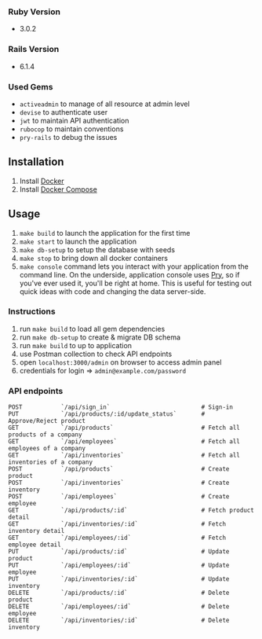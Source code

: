 ### Ruby Version
- 3.0.2

### Rails Version
- 6.1.4

### Used Gems
- `activeadmin` to manage of all resource at admin level
- `devise` to authenticate user
- `jwt` to maintain API authentication
- `rubocop`  to maintain conventions
- `pry-rails`  to debug the issues

## Installation
1. Install [Docker](https://www.docker.com/)
1. Install [Docker Compose](https://docs.docker.com/compose/install/)

## Usage
1.  `make build` to launch the application for the first time
1.  `make start` to launch the application
1.  `make db-setup` to setup the database with seeds
1.  `make stop` to bring down all docker containers
1.  `make console` command lets you interact with your application from the command line. On the underside, application console uses [Pry](https://github.com/pry/pry), so if you've ever used it, you'll be right at home. This is useful for testing out quick ideas with code and changing the data server-side.

### Instructions
1. run `make build` to load all gem dependencies
2. run `make db-setup` to create & migrate DB schema
3. run `make build` to up to application
4. use Postman collection to check API endpoints
5. open `localhost:3000/admin` on browser to access admin panel
6. credentials for login => `admin@example.com/password`

### API endpoints
```
POST           `/api/sign_in`                          # Sign-in
PUT            `/api/products/:id/update_status`       # Approve/Reject product
GET            `/api/products`                         # Fetch all products of a company
GET            `/api/employees`                        # Fetch all employees of a company
GET            `/api/inventories`                      # Fetch all inventories of a company
POST           `/api/products`                         # Create product
POST           `/api/inventories`                      # Create inventory
POST           `/api/employees`                        # Create employee
GET            `/api/products/:id`                     # Fetch product detail
GET            `/api/inventories/:id`                  # Fetch inventory detail
GET            `/api/employees/:id`                    # Fetch employee detail
PUT            `/api/products/:id`                     # Update product
PUT            `/api/employees/:id`                    # Update employee
PUT            `/api/inventories/:id`                  # Update inventory
DELETE         `/api/products/:id`                     # Delete product
DELETE         `/api/employees/:id`                    # Delete employee
DELETE         `/api/inventories/:id`                  # Delete inventory
```
